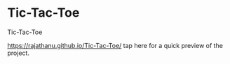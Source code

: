 # Tic-Tac-Toe
Tic-Tac-Toe


https://rajathanu.github.io/Tic-Tac-Toe/ tap here for a quick preview of the project.

